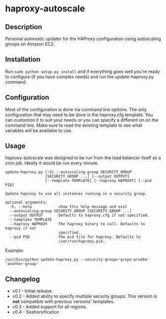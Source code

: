 # haproxy-autoscale #

## Description ##
Personal automatic updater for the HAProxy configuration using autoscaling
groups on Amazon EC2.

## Installation ##
Run `sudo python setup.py install` and if everything goes well you're ready to
configure (if you have complex needs) and run the update-haproxy.py command.

## Configuration ##
Most of the configuration is done via command line options. The only
configuration that may need to be done is the haproxy.cfg template. You can
customize it to suit your needs or you can specify a different on on the
command line. Make sure to read the existing template to see what variables
will be available to use.

## Usage ##
haproxy-autoscale was designed to be run from the load balancer itself as a cron
job. Ideally it would be run every minute.

    update-haproxy.py [-h] --autoscaling-group SECURITY_GROUP
                      [SECURITY_GROUP ...] [--output OUTPUT]
                      [--template TEMPLATE] [--haproxy HAPROXY] [--pid PID]

    Update haproxy to use all instances running in a security group.

    optional arguments:
      -h, --help            show this help message and exit
      --autoscaling-group SECURITY_GROUP [SECURITY_GROUP ...]
      --output OUTPUT       Defaults to haproxy.cfg if not specified.
      --template TEMPLATE
      --haproxy HAPROXY     The haproxy binary to call. Defaults to haproxy if not
                            specified.
      --pid PID             The pid file for haproxy. Defaults to
                            /var/run/haproxy.pid.

Example:

    /usr/bin/python update-haproxy.py --security-group='grupo-prueba' 'another-group'

## Changelog ##
* v0.1 - Initial release.
* v0.2 - Added ability to specify multiple security groups. This version is
       **not** compatible with previous versions' templates.
* v0.3 - Added support for all regions.
* v0.4 - Seahorsification